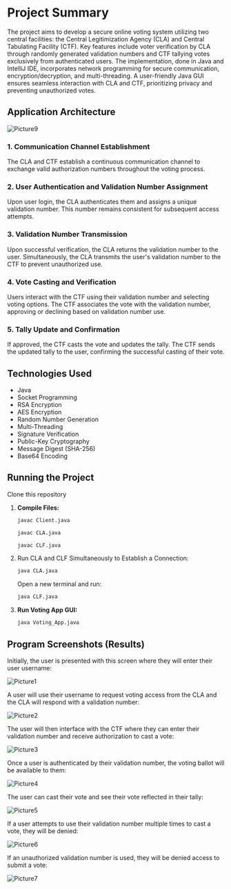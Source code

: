 # Project Summary

The project aims to develop a secure online voting system utilizing two central facilities: the Central Legitimization Agency (CLA) and Central Tabulating Facility (CTF). Key features include voter verification by CLA through randomly generated validation numbers and CTF tallying votes exclusively from authenticated users. The implementation, done in Java and IntelliJ IDE, incorporates network programming for secure communication, encryption/decryption, and multi-threading. A user-friendly Java GUI ensures seamless interaction with CLA and CTF, prioritizing privacy and preventing unauthorized votes.

## Application Architecture

![Picture9](https://github.com/dosawaru/Voting_Application/assets/35234154/251eaad0-b045-4e3c-9c88-99d4bd7f31ef)

### 1. Communication Channel Establishment
The CLA and CTF establish a continuous communication channel to exchange valid authorization numbers throughout the voting process.

### 2. User Authentication and Validation Number Assignment
Upon user login, the CLA authenticates them and assigns a unique validation number. This number remains consistent for subsequent access attempts.

### 3. Validation Number Transmission
Upon successful verification, the CLA returns the validation number to the user. Simultaneously, the CLA transmits the user's validation number to the CTF to prevent unauthorized use.

### 4. Vote Casting and Verification
Users interact with the CTF using their validation number and selecting voting options. The CTF associates the vote with the validation number, approving or declining based on validation number use.

### 5. Tally Update and Confirmation
If approved, the CTF casts the vote and updates the tally. The CTF sends the updated tally to the user, confirming the successful casting of their vote.

## Technologies Used

- Java
- Socket Programming
- RSA Encryption
- AES Encryption
- Random Number Generation
- Multi-Threading
- Signature Verification
- Public-Key Cryptography
- Message Digest (SHA-256)
- Base64 Encoding

## Running the Project

Clone this repository

1. **Compile Files:**
   ```bash
   javac Client.java
    ```
   ```bash
   javac CLA.java
    ```
   ```bash
   javac CLF.java
    ```
   
2. Run CLA and CLF Simultaneously to Establish a Connection:
   ```bash
   java CLA.java
   ```
   Open a new terminal and run:
   ```bash
   java CLF.java
   ```
   
3. **Run Voting App GUI:**
   ```bash
   java Voting_App.java

## Program Screenshots (Results)

Initially, the user is presented with this screen where 
they will enter their user username:

![Picture1](https://github.com/dosawaru/Voting_Application/assets/35234154/20a136af-d760-4861-a790-6fe3252e2e84)

A user will use their username to request voting access 
from the CLA and the CLA will respond with a validation number:

![Picture2](https://github.com/dosawaru/Voting_Application/assets/35234154/62e0bff2-3291-4fe4-9020-0d4b21455bd0)

The user will then interface with the CTF where they can 
enter their validation number and receive authorization to cast a vote:

![Picture3](https://github.com/dosawaru/Voting_Application/assets/35234154/0cefbe86-23c1-4fe8-a413-d2690736e068)

Once a user is authenticated by their validation number, 
the voting ballot will be available to them:

![Picture4](https://github.com/dosawaru/Voting_Application/assets/35234154/d9afd4bf-f264-495a-8f78-d34708ce46e2)

The user can cast their vote and see their vote reflected 
in their tally:

![Picture5](https://github.com/dosawaru/Voting_Application/assets/35234154/7db6bf41-56ed-4a85-882b-f2826e20b5fb)

If a user attempts to use their validation number multiple 
times to cast a vote, they will be denied:

![Picture6](https://github.com/dosawaru/Voting_Application/assets/35234154/2a45ff3c-ddfe-41f5-be56-ab58807c2a61)

If an unauthorized validation number is used, they will 
be denied access to submit a vote:

![Picture7](https://github.com/dosawaru/Voting_Application/assets/35234154/e7fa57a5-f46f-486e-8543-7b9cc98b5902)
